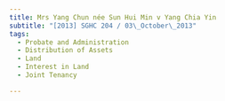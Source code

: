```yaml
---
title: Mrs Yang Chun née Sun Hui Min v Yang Chia Yin 
subtitle: "[2013] SGHC 204 / 03\_October\_2013"
tags:
  - Probate and Administration
  - Distribution of Assets
  - Land
  - Interest in Land
  - Joint Tenancy

---
```


